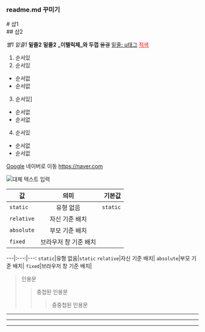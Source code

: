<h3>readme.md 꾸미기</h3>
# 샵1<br/>
## 샵2

*별1* _밑줄1_
**밑줄2** __밑줄2__
**_이텔릭체_와 두껍**
~~물결~~
<u>밑줄: u태그</u>
<u style="color: red;">적색</u>

1. 순서있
2. 순서있
  - 순서없
  - 순서없
3. 순서있]
  * 순서없
  * 순서없
4. 순서있
  + 순서없
  + 순서없

[Google](htts://google.com "구글로 이동")
네이버로 이동 <https://naver.com>

![대체 텍스트 입력](a.png "이미지 아직 없음")

|값|의미|기본값|
|---|:---:|---:|
|`static`|유형 없음|`static`|
|`relative`|자신 기준 배치||
|`absolute`|부모 기준 배치||
|`fixed`|브라우저 창 기준 배치||

---|:---:|---:
`static`|유형 없음|`static`
`relative`|자신 기준 배치|
`absolute`|부모 기준 배치|
`fixed`|브라우저 창 기준 배치|

> 인용문
>> 중첩된 인용문
>>> 중중첩된 인용문

---

***

___
